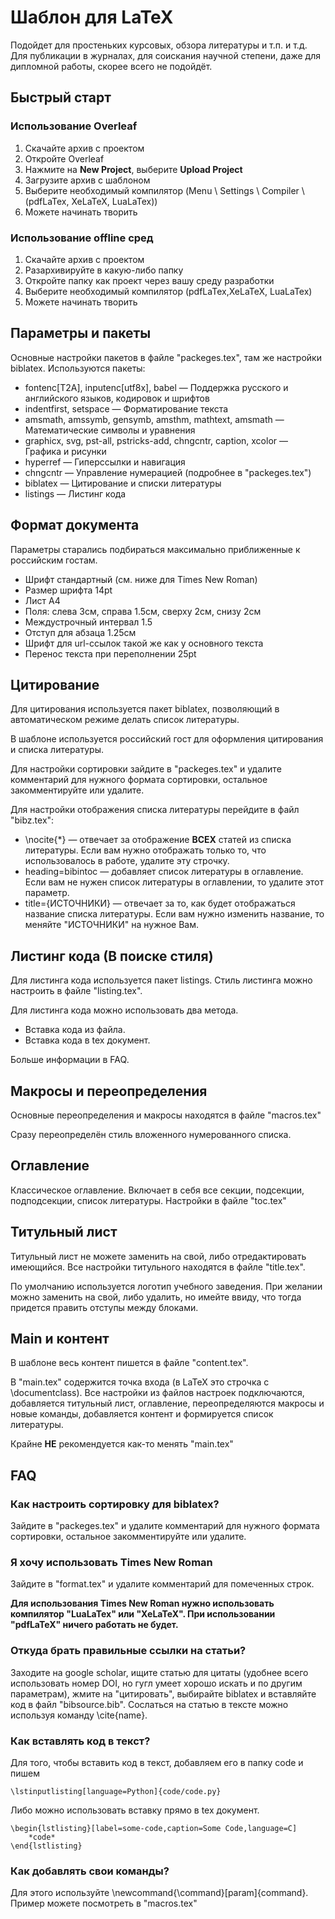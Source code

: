 # Шаблон для LaTeX

Подойдет для простеньких курсовых, обзора литературы и т.п. и т.д.
Для публикации в журналах, для соискания научной степени, даже для дипломной работы, скорее всего не подойдёт.

## Быстрый старт

### Использование Overleaf

1. Скачайте архив с проектом
2. Откройте Overleaf
3. Нажмите на **New Project**, выберите **Upload Project**
4. Загрузите архив с шаблоном
5. Выберите необходимый компилятор (Menu \ Settings \ Compiler \ (pdfLaTex, XeLaTeX, LuaLaTex))
6. Можете начинать творить

### Использование offline сред

1. Скачайте архив с проектом
2. Разархивируйте в какую-либо папку
3. Откройте папку как проект через вашу среду разработки
4. Выберите необходимый компилятор (pdfLaTex,XeLaTeX, LuaLaTex)
5. Можете начинать творить

## Параметры и пакеты

Основные настройки пакетов в файле "packeges.tex", там же настройки biblatex.
Используются пакеты:

- fontenc[T2A], inputenc[utf8x], babel — Поддержка русского и английского языков, кодировок и шрифтов
- indentfirst, setspace — Форматирование текста
- amsmath, amssymb, gensymb, amsthm, mathtext, amsmath — Математические символы и уравнения
- graphicx, svg, pst-all, pstricks-add, chngcntr, caption, xcolor — Графика и рисунки
- hyperref — Гиперссылки и навигация
- chngcntr — Управление нумерацией (подробнее в "packeges.tex")
- biblatex — Цитирование и списки литературы
- listings — Листинг кода

## Формат документа

Параметры старались подбираться максимально приближенные к российским гостам.

- Шрифт стандартный (см. ниже для Times New Roman)
- Размер шрифта 14pt
- Лист А4
- Поля: слева 3см, справа 1.5см, сверху 2см, снизу 2см
- Междустрочный интервал 1.5
- Отступ для абзаца 1.25см
- Шрифт для url-ссылок такой же как у основного текста
- Перенос текста при переполнении 25pt

## Цитирование

Для цитирования используется пакет biblatex, позволяющий в автоматическом режиме делать список литературы.

В шаблоне используется российский гост для оформления цитирования и списка литературы.

Для настройки сортировки зайдите в "packeges.tex" и удалите комментарий для нужного формата сортировки, остальное закомментируйте или удалите.

Для настройки отображения списка литературы перейдите в файл "bibz.tex":

- \nocite{\*} — отвечает за отображение **ВСЕХ** статей из списка литературы. Если вам нужно отображать только то, что использовалось в работе, удалите эту строчку.
- heading=bibintoc — добавляет список литературы в оглавление. Если вам не нужен список литературы в оглавлении, то удалите этот параметр.
- title={ИСТОЧНИКИ} — отвечает за то, как будет отображаться название списка литературы. Если вам нужно изменить название, то меняйте "ИСТОЧНИКИ" на нужное Вам.

## Листинг кода (В поиске стиля)

Для листинга кода используется пакет listings.
Стиль листинга можно настроить в файле "listing.tex".

Для листинга кода можно использовать два метода.

- Вставка кода из файла.
- Вставка кода в tex документ.

Больше информации в FAQ.

## Макросы и переопределения

Основные переопределения и макросы находятся в файле "macros.tex"

Сразу переопределён стиль вложенного нумерованного списка.

## Оглавление

Классическое оглавление. Включает в себя все секции, подсекции, подподсекции, список литературы.
Настройки в файле "toc.tex"

## Титульный лист

Титульный лист не можете заменить на свой, либо отредактировать имеющийся. Все настройки титульного находятся в файле "title.tex".

По умолчанию используется логотип учебного заведения. При желании можно заменить на свой, либо удалить, но имейте ввиду, что тогда придется править отступы между блоками.

## Main и контент

В шаблоне весь контент пишется в файле "content.tex".

В "main.tex" содержится точка входа (в LaTeX это строчка с \documentclass). Все настройки из файлов настроек подключаются, добавляется титульный лист, оглавление, переопределяются макросы и новые команды, добавляется контент и формируется список литературы.

Крайне **НЕ** рекомендуется как-то менять "main.tex"

## FAQ

### Как настроить сортировку для biblatex?

Зайдите в "packeges.tex" и удалите комментарий для нужного формата сортировки, остальное закомментируйте или удалите.

### Я хочу использовать Times New Roman

Зайдите в "format.tex" и удалите комментарий для помеченных строк.

**Для использования Times New Roman нужно использовать компилятор "LuaLaTex" или "XeLaTeX". При использовании "pdfLaTeX" ничего работать не будет.**
 
### Откуда брать правильные ссылки на статьи?

Заходите на google scholar, ищите статью для цитаты (удобнее всего использовать номер DOI, но гугл умеет хорошо искать и по другим параметрам), жмите на "цитировать", выбирайте biblatex и вставляйте код в файл "bibsource.bib". Сослаться на статью в тексте можно используя команду \cite{name}.

### Как вставлять код в текст?

Для того, чтобы вставить код в текст, добавляем его в папку code и пишем

```
\lstinputlisting[language=Python]{code/code.py}
```

Либо можно использовать вставку прямо в tex документ.

```
\begin{lstlisting}[label=some-code,caption=Some Code,language=C]
    *code*
\end{lstlisting}
```

### Как добавлять свои команды?

Для этого используйте \newcommand{\command}[param]{command}. Пример можете посмотреть в "macros.tex"
